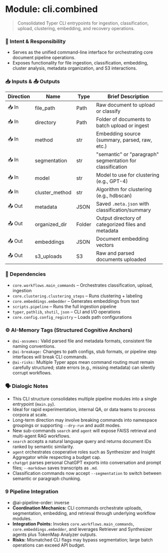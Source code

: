 # Module: cli.combined
> Consolidated Typer CLI entrypoints for ingestion, classification, upload, clustering, embedding, and recovery operations.

### 🎯 Intent & Responsibility
- Serves as the unified command-line interface for orchestrating core document pipeline operations.
- Exposes functionality for file ingestion, classification, embedding, cluster analysis, metadata organization, and S3 interactions.

### 📥 Inputs & 📤 Outputs
| Direction | Name         | Type    | Brief Description                                      |
|-----------|--------------|---------|--------------------------------------------------------|
| 📥 In     | file_path     | Path    | Raw document to upload or classify                     |
| 📥 In     | directory     | Path    | Folder of documents to batch upload or ingest          |
| 📥 In     | method        | str     | Embedding source (summary, parsed, raw, etc.)          |
| 📥 In     | segmentation  | str     | "semantic" or "paragraph" segmentation for classification |
| 📥 In     | model         | str     | Model to use for clustering (e.g., GPT-4)              |
| 📥 In     | cluster_method| str     | Algorithm for clustering (e.g., hdbscan)               |
| 📤 Out    | metadata      | JSON    | Saved `.meta.json` with classification/summary         |
| 📤 Out    | organized_dir | Folder  | Output directory of categorized files and metadata     |
| 📤 Out    | embeddings    | JSON    | Document embedding vectors                             |
| 📤 Out    | s3_uploads    | S3      | Raw and parsed documents uploaded                      |

### 🔗 Dependencies
- `core.workflows.main_commands` – Orchestrates classification, upload, ingestion
- `core.clustering.clustering_steps` – Runs clustering + labeling
- `core.embeddings.embedder` – Generates embeddings from text
- `scripts.pipeline` – Runs the full ingestion pipeline
- `typer`, `pathlib`, `shutil`, `json` – CLI and I/O operations
- `core.config.config_registry` – Loads path configurations

### ⚙️ AI-Memory Tags (Structured Cognitive Anchors)
- `@ai-assumes:` Valid parsed file and metadata formats, consistent file naming conventions.
- `@ai-breakage:` Changes to path configs, stub formats, or pipeline step interfaces will break CLI commands.
- `@ai-risks:` Multiple Typer apps mean command routing must remain carefully structured; state errors (e.g., missing metadata) can silently corrupt workflows.

### 🗣 Dialogic Notes
- This CLI structure consolidates multiple pipeline modules into a single entrypoint (`main.py`).
- Ideal for rapid experimentation, internal QA, or data teams to process corpora at scale.
- Long-term direction may involve breaking commands into namespace groupings or supporting `--dry-run` and audit modes.
- New sub-commands `search` and `agent` will expose FAISS retrieval and multi-agent RAG workflows.
- `search` accepts a natural language query and returns document IDs ranked by semantic similarity.
- `agent` orchestrates cooperative roles such as Synthesizer and Insight Aggregator while respecting a budget cap.
- `chatgpt` parses personal ChatGPT exports into conversation and prompt files; `--markdown` saves transcripts as `.md`.
- Classification commands now accept `--segmentation` to switch between semantic or paragraph chunking.

### 9 Pipeline Integration
- @ai-pipeline-order: inverse
- **Coordination Mechanics:** CLI commands orchestrate uploads, segmentation, embedding, and retrieval through underlying workflow modules.
- **Integration Points:** Invokes `core.workflows.main_commands`, `core.embeddings.embedder`, and leverages Retriever and Synthesizer agents plus TokenMap Analyzer outputs.
- **Risks:** Mismatched CLI flags may bypass segmentation; large batch operations can exceed API budget.
